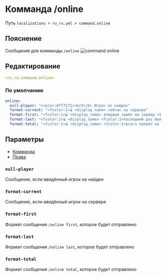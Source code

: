# Комманда /online
Путь `localizations > ru_ru.yml > command.online`

## Пояснение
Сообщения для комманды `/online`
![command online](/commandonline.png)

## Редактирование
```yaml
<ru_ru.command.online>
```

### По умолчанию
```yaml
online:
  null-player: "<color:#ff7171><b>⁉</b> Игрок не найден"
  format-current: "<fcolor:1>⌛ <display_name> сейчас на сервере"
  format-first: "<fcolor:1>⌛ <display_name> впервые зашёл на сервер <time> назад"
  format-last: "<fcolor:1>⌛ <display_name> <fcolor:1>последний раз был на сервере <time> назад"
  format-total: "<fcolor:1>⌛ <display_name> <fcolor:1>всего провёл на сервере <time>"
```

## Параметры

- [Комманда](/docs/command/online/)
- [Права](/docs/permission/command/online/)

### `null-player`

Сообщение, если введённый игрок не найден

### `format-current`

Сообщение, если введённый игрок на сервере

### `format-first`

Формат сообщения `/online first`, которое будет отправлено

### `format-last`

Формат сообщения `/online last`, которое будет отправлено

### `format-total`

Формат сообщения `/online total`, которое будет отправлено


